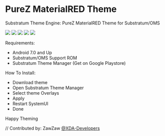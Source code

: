 # PureZ MaterialRED Theme

Substratum Theme Engine: PureZ MaterialRED Theme for Substratum/OMS

<img src="https://s20.postimg.org/dqswiail9/Preview1.png" />
<img src="https://s20.postimg.org/qw8eoecgt/Preview2.png" />
<img src="https://s20.postimg.org/60m4d5g9p/Preview3.png" />
<img src="https://s20.postimg.org/x2eg8vvrx/Preview4.png" />
<img src="https://s20.postimg.org/6ilv6qv8d/Preview5.png" />

Requirements:
 - Android 7.0 and Up
 - Substratum/OMS Support ROM
 - Substratum Theme Manager (Get on Google Playstore)

 How To Install:
 - Download theme
 - Open Substratum Theme Manager
 - Select theme Overlays
 - Apply
 - Restart SystemUI
 - Done
 
Happy Theming

// Contributed by: ZawZaw [@XDA-Developers](https://forum.xda-developers.com/member.php?u=7581611)

